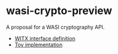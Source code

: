 # wasi-crypto-preview

A proposal for a WASI cryptography API.

* [WITX interface definition](https://github.com/jedisct1/wasi-crypto-preview/blob/master/witx/wasi_ephemeral_crypto.md)
* [Toy implementation](https://github.com/jedisct1/wasi-crypto-preview/tree/master/implementation)
